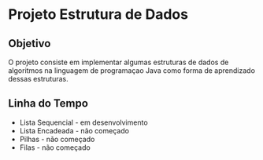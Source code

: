 <h1>Projeto Estrutura de Dados</h1>

<h2>Objetivo</h2>
<p>O projeto consiste em implementar algumas estruturas de dados de algoritmos na linguagem de programaçao Java como forma de aprendizado dessas estruturas.</p>

<h2>Linha do Tempo</h2>

+ Lista Sequencial - em desenvolvimento
+ Lista Encadeada - não começado
+ Pilhas - não começado
+ Filas - não começado

